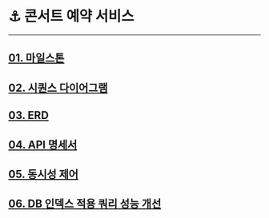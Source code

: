 # ⚓️ 콘서트 예약 서비스

---

## [01. 마일스톤](https://github.com/users/jhwon91/projects/2/views/1)
## [02. 시퀀스 다이어그램](docs/02_SequenceDiagram.md)
## [03. ERD](docs/03.ERD.md)
## [04. API 명세서](docs/04.API.md)
## [05. 동시성 제어](https://velog.io/@jhwon91/Lock)
## [06. DB 인덱스 적용 쿼리 성능 개선](https://velog.io/@jhwon91/%EC%9D%B8%EB%8D%B1%EC%8A%A4-%EC%A0%81%EC%9A%A9-%EC%BF%BC%EB%A6%AC-%EC%84%B1%EB%8A%A5-%EA%B0%9C%EC%84%A0)